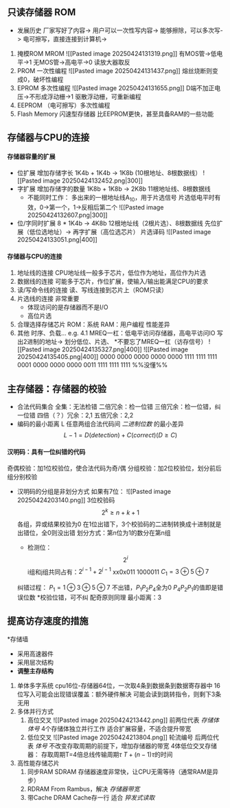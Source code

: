 ## 只读存储器 ROM
- 发展历史
    厂家写好了内容->
    用户可以一次性写内容->
    能够擦除，可以多次写->
    电可擦写，直接连接到计算机->
1. 掩模ROM MROM
    ![[Pasted image 20250424131319.png]]
    有MOS管->低电平->1
    无MOS管->高电平->0
    读放大器取反
2. PROM 一次性编程
    ![[Pasted image 20250424131437.png]]
    熔丝烧断则变成0，破坏性编程
3. EPROM 多次性编程
    ![[Pasted image 20250424131655.png]]
    D端不加正电压->不形成浮动栅->1
    驱散浮动栅，可重新编程
4. EEPROM （电可擦写）多次性编程
5. Flash Memory 闪速型存储器
    比EEPROM更快，甚至具备RAM的一些功能
## 存储器与CPU的连接
#### 存储器容量的扩展
- 位扩展
    增加存储字长
    1K4b + 1K4b -> 1K8b
    (10根地址、8根数据线）
    ![[Pasted image 20250424132452.png|300]]
- 字扩展
    增加存储字的数量
    1K8b + 1K8b -> 2K8b
    11根地址线、8根数据线
    - 不能同时工作：
       多出来的一根地址线A<sub>10</sub>，用于片选信号
       片选低电平时有效，0->第一个，1->反相后第二个
    ![[Pasted image 20250424132607.png|300]]    
- 位/字同时扩展
    8 \* 1K4b -> 4K8b
    12根地址线（2根片选）、8根数据线
    先位扩展（低位选地址）->
    再字扩展（高位选芯片）
    片选译码
    ![[Pasted image 20250424133051.png|400]]
#### 存储器与CPU的连接
1. 地址线的连接
    CPU地址线一般多于芯片，低位作为地址，高位作为片选
2. 数据线的连接
    可能多于芯片，作位扩展，使输入/输出能满足CPU的要求
3. 读/写命令线的连接
    读、写线连接到芯片上（ROM只读）
4. 片选线的连接
    非常重要
    - 体现访问的是存储器而不是I/O
    - 高位片选
5. 合理选择存储芯片
    ROM：系统
    RAM：用户编程
    性能差异
6. 其他
    时序、负载...
e.g. 4.1
    MREQ一杠：低电平访问存储器，高电平访问IO
    写出2进制的地址->
    划分低位、片选、
    \*不要忘了MREQ一杠（访存信号）
    ![[Pasted image 20250424135327.png|400]]
    ![[Pasted image 20250424135405.png|400]]
    0000 0000 0000 0000
    0000 1111 1111 1111
    0001 0000 0000 0000
    0011 1111 1111 1111
    %%没懂%%
## 主存储器：存储器的校验
- 合法代码集合
    全集：无法检错
    二倍冗余：检一位错
    三倍冗余：检一位错，纠一位错
    四倍（？）冗余：2,1
    五倍冗余：2,2
- 编码的最小距离 L
    任意两组合法代码间 *二进制位数* 的最小差异
    $$L-1=D(detection)+C(correct)(D\geq C)$$
#### 汉明码：具有一位纠错的代码
奇偶校验：加1位校验位，使合法代码为奇/偶
分组校验：加2位校验位，划分前后组分别校验
- 汉明码的分组是非划分方式
    如果有7位：
    ![[Pasted image 20250424203140.png]]
    3位校验码$$2^k\geq n+k+1$$
    各组，异或结果校验为0
    在1位出错下，3个校验码的二进制转换成十进制就是出错位，全0则没出错
    划分方式：第n位为1的数分在第n组
    - 检测位：$$2^i$$
    i组和j组共同占有：$2^{i-1}+2^{j-1}$
    xx0x011
    1000011
    $C_1 = 3\oplus 5 \oplus 7$
    
    纠错过程：
    $P_1=1 \oplus 3 \oplus 5 \oplus 7$
    不出错，$P_1P_2P_4$全为0
    $P_4P_2P_1$的值即是错误位数
    \*校验位错，可不纠
    配奇原则同理
    最小距离：3
## 提高访存速度的措施
\*存储墙
- 采用高速器件
- 采用层次结构
- **调整主存结构**
1. 单体多字系统
    cpu16位-存储器64位，一次取4条到数据条到数据寄存器中
    16位写入可能会出现错误覆盖：额外硬件解决
    可能会读到跳转指令，则剩下3条无用
2. 多体并行方式
    1. 高位交叉
        ![[Pasted image 20250424213442.png]]
        前两位代表 *存储体体号*
        4个存储体独立并行工作
        适合扩展容量，不适合提升带宽
    2. 低位交叉
        ![[Pasted image 20250424213804.png]]
        轮流编号
        后两位代表 *体号*
        不改变存取周期的前提下，增加存储器的带宽
        4体低位交叉存储器：
            存取周期T=4倍总线传输周期$\tau$
            $T+(n-1)\tau$的时间
3. 高性能存储芯片
    1. 同步RAM SDRAM
        存储器速度非常快，让CPU无需等待（通常RAM是异步）
    2.  RDRAM
        From Rambus，解决 *存储器带宽*
    3. 带Cache DRAM
        Cache存一行
        适合 *猝发式读取*
        
    

